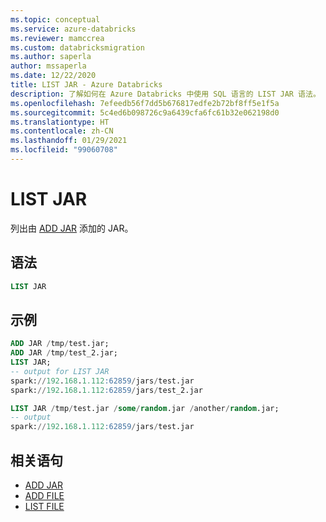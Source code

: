 ```yaml
---
ms.topic: conceptual
ms.service: azure-databricks
ms.reviewer: mamccrea
ms.custom: databricksmigration
ms.author: saperla
author: mssaperla
ms.date: 12/22/2020
title: LIST JAR - Azure Databricks
description: 了解如何在 Azure Databricks 中使用 SQL 语言的 LIST JAR 语法。
ms.openlocfilehash: 7efeedb56f7dd5b676817edfe2b72bf8ff5e1f5a
ms.sourcegitcommit: 5c4ed6b098726c9a6439cfa6fc61b32e062198d0
ms.translationtype: HT
ms.contentlocale: zh-CN
ms.lasthandoff: 01/29/2021
ms.locfileid: "99060708"
---
```

# <a name="list-jar"></a>LIST JAR

列出由 [ADD JAR](sql-ref-syntax-aux-resource-mgmt-add-jar.md) 添加的 JAR。

## <a name="syntax"></a>语法

```sql
LIST JAR
```

## <a name="examples"></a>示例

```sql
ADD JAR /tmp/test.jar;
ADD JAR /tmp/test_2.jar;
LIST JAR;
-- output for LIST JAR
spark://192.168.1.112:62859/jars/test.jar
spark://192.168.1.112:62859/jars/test_2.jar

LIST JAR /tmp/test.jar /some/random.jar /another/random.jar;
-- output
spark://192.168.1.112:62859/jars/test.jar
```

## <a name="related-statements"></a>相关语句

* [ADD JAR](sql-ref-syntax-aux-resource-mgmt-add-jar.md)
* [ADD FILE](sql-ref-syntax-aux-resource-mgmt-add-file.md)
* [LIST FILE](sql-ref-syntax-aux-resource-mgmt-list-file.md)